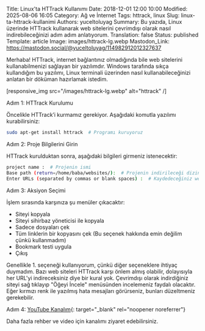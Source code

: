 Title: Linux'ta HTTrack Kullanımı
Date: 2018-12-01 12:00 10:00
Modified: 2025-08-06 16:05
Category: Ağ ve İnternet
Tags: httrack, linux
Slug: linux-ta-httrack-kullanimi
Authors: yuceltoluyag
Summary: Bu yazıda, Linux üzerinde HTTrack kullanarak web sitelerini çevrimdışı olarak nasıl indirebileceğinizi adım adım anlatıyorum.
Translation: false
Status: published
Template: article
Image: images/httrack-lg.webp
Mastodon_Link: https://mastodon.social/@yuceltoluyag/114982912012327637

Merhaba! HTTrack, internet bağlantınız olmadığında bile web sitelerini kullanabilmenizi sağlayan bir yazılımdır. Windows tarafında sıkça kullandığım bu yazılımı, Linux terminali üzerinden nasıl kullanabileceğinizi anlatan bir döküman hazırlamak istedim.


[responsive_img src="/images/httrack-lg.webp" alt="httrack" /]


Adım 1: HTTrack Kurulumu

Öncelikle HTTrack’i kurmamız gerekiyor. Aşağıdaki komutla yazılımı kurabilirsiniz:

```bash
sudo apt-get install httrack  # Programı kuruyoruz
```

Adım 2: Proje Bilgilerini Girin

HTTrack kurulduktan sonra, aşağıdaki bilgileri girmeniz istenecektir:

```bash
project name :  # Projenin ismi
Base path (return=/home/baba/websites/):  # Projenin indirileceği dizin
Enter URLs (separated by commas or blank spaces) :  # Kaydedeceğiniz websitesinin adresi
```

Adım 3: Aksiyon Seçimi

İşlem sırasında karşınıza şu menüler çıkacaktır:

- Siteyi kopyala
- Siteyi sihirbaz yöneticisi ile kopyala
- Sadece dosyaları çek
- Tüm linklerin bir kopyasını çek (Bu seçenek hakkında emin değilim çünkü kullanmadım)
- Bookmark testi uygula
- Çıkış

Genellikle 1. seçeneği kullanıyorum, çünkü diğer seçeneklere ihtiyaç duymadım. Bazı web siteleri HTTrack karşı önlem almış olabilir, dolayısıyla her URL'yi indireceksiniz diye bir kural yok. Çevrimdışı olarak indirdiğiniz siteyi sağ tıklayıp "Öğeyi İncele" menüsünden incelemeniz faydalı olacaktır. Eğer kırmızı renk ile yazılmış hata mesajları görürseniz, bunları düzeltmeniz gerekebilir.

Adım 4: [YouTube Kanalım](https://www.youtube.com/channel/UCJyK4D5BcoPXjV5T8N8-liA?view_as=subscriber){: target="_blank" rel="noopener noreferrer"}

Daha fazla rehber ve video için kanalımı ziyaret edebilirsiniz.
